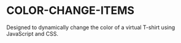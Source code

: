 # COLOR-CHANGE-ITEMS
Designed to dynamically change the color of a virtual T-shirt using JavaScript and CSS.
